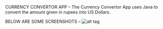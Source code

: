 CURRENCY CONVERTOR APP –
The Currency Convertor App uses Java to convert the amount given in rupees into US Dollars.

BELOW ARE SOME SCREENSHOTS – 
![alt tag](https://ibb.co/3rn9FR8)
